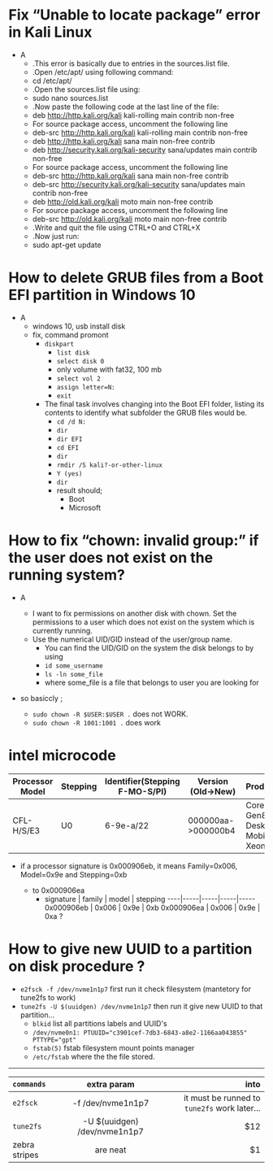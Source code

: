 
# Fix “Unable to locate package” error in Kali Linux

* A
  * .This error is basically due to entries in the sources.list file.
  * .Open /etc/apt/ using following command:
  * cd /etc/apt/
  * .Open the sources.list file using:
  * sudo nano sources.list
  * .Now paste the following code at the last line of the file:
  * deb http://http.kali.org/kali kali-rolling main contrib non-free
  * For source package access, uncomment the following line
  * deb-src http://http.kali.org/kali kali-rolling main contrib non-free
  * deb http://http.kali.org/kali sana main non-free contrib
  * deb http://security.kali.org/kali-security sana/updates main contrib non-free
  * For source package access, uncomment the following line
  * deb-src http://http.kali.org/kali sana main non-free contrib
  * deb-src http://security.kali.org/kali-security sana/updates main contrib non-free
  * deb http://old.kali.org/kali moto main non-free contrib
  * For source package access, uncomment the following line
  * deb-src http://old.kali.org/kali moto main non-free contrib
  * .Write and quit the file using CTRL+O and CTRL+X
  * .Now just run:
  * sudo apt-get update

# How to delete GRUB files from a Boot EFI partition in Windows 10

* A
  * windows 10, usb install disk
  * fix, command promont
    * `diskpart`
      * `list disk`
      * `select disk 0`
      * only volume with fat32, 100 mb
      * `select vol 2`
      * `assign letter=N:`
      * `exit`
    * The final task involves changing into the Boot EFI folder, 
listing its contents to identify what subfolder the GRUB files would be.
      * `cd /d N:`
      * `dir`
      * `dir EFI`
      * `cd EFI`
      * `dir`
      * `rmdir /S kali?-or-other-linux`
      * `Y (yes)`
      * `dir`
      * result should;
        * Boot
        * Microsoft

# How to fix “chown: invalid group:” if the user does not exist on the running system?

* A
  * I want to fix permissions on another disk with chown. Set the permissions to a user which does not exist on the system which is currently running.
  * Use the numerical UID/GID instead of the user/group name.
    * You can find the UID/GID on the system the disk belongs to by using
    * `id some_username`
    * `ls -ln some_file`
    * where some_file is a file that belongs to user you are looking for

* so basiccly ;
    * `sudo chown -R $USER:$USER .` does not WORK.
    * `sudo chown -R 1001:1001 .` does work

# intel microcode

Processor Model | Stepping | Identifier(Stepping F-MO-S/PI) | Version (Old->New)| Products |
|----|-----|-----|-----|-----|
| CFL-H/S/E3 | U0 | 6-9e-a/22 | 000000aa->000000b4 | Core Gen8 Desktop, Mobile, Xeon E |

* if a processor signature is 0x000906eb, it means
Family=0x006, Model=0x9e and Stepping=0xb

  * to 0x000906ea
    * signature | family | model | stepping
      ----|-----|-----|-----|-----
      0x000906eb | 0x006 | 0x9e | 0xb
      0x000906ea | 0x006 | 0x9e | 0xa ?

# How to give new UUID to a partition on disk procedure ? 

   * `e2fsck -f /dev/nvme1n1p7` first run it check filesystem (mantetory for tune2fs to work)
   * `tune2fs -U $(uuidgen) /dev/nvme1n1p7` then run it give new UUID to that partition...
     * `blkid` list all partitions labels and UUID's
	 * `/dev/nvme0n1: PTUUID="c3901cef-7db3-6843-a8e2-1166aa043855" PTTYPE="gpt"`
     * `fstab(5)` fstab filesystem mount points manager
	 * `/etc/fstab` where the the file stored.
---

| `commands`  | extra param  | into |
| :------------ |:---------------:| -----:|
| `e2fsck`      | -f /dev/nvme1n1p7 | it must be runned to `tune2fs` work later... |
| `tune2fs`      | -U $(uuidgen) /dev/nvme1n1p7        |   $12 |
| zebra stripes | are neat        |    $1 |

